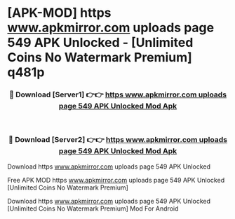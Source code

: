 # [APK-MOD] https   www.apkmirror.com uploads page 549 APK Unlocked - [Unlimited Coins No Watermark Premium] q481p



<div align="center">
<h3>🔴 Download [Server1] 👉👉 <a href="https://momento.my/?title=https___www.apkmirror.com_uploads_page_549_APK_Unlocked">https   www.apkmirror.com uploads page 549 APK Unlocked Mod Apk</a></h3><br>

<h3>🔴 Download [Server2] 👉👉 <a href="https://momento.my/?title=https___www.apkmirror.com_uploads_page_549_APK_Unlocked">https   www.apkmirror.com uploads page 549 APK Unlocked Mod Apk</a></h3>
</div>



Download https   www.apkmirror.com uploads page 549 APK Unlocked 

Free APK MOD https   www.apkmirror.com uploads page 549 APK Unlocked [Unlimited Coins No Watermark Premium]

Download https   www.apkmirror.com uploads page 549 APK Unlocked [Unlimited Coins No Watermark Premium] Mod For Android
